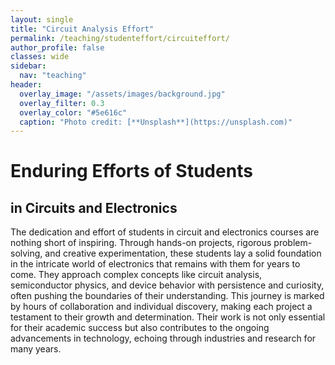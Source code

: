 ```yaml
---
layout: single
title: "Circuit Analysis Effort"
permalink: /teaching/studenteffort/circuiteffort/
author_profile: false
classes: wide
sidebar:
  nav: "teaching"
header:
  overlay_image: "/assets/images/background.jpg"
  overlay_filter: 0.3
  overlay_color: "#5e616c"
  caption: "Photo credit: [**Unsplash**](https://unsplash.com)"
---
```


# Enduring Efforts of Students
## in Circuits and Electronics
The dedication and effort of students in circuit and electronics courses are nothing short of inspiring. Through hands-on projects, rigorous problem-solving, and creative experimentation, these students lay a solid foundation in the intricate world of electronics that remains with them for years to come. They approach complex concepts like circuit analysis, semiconductor physics, and device behavior with persistence and curiosity, often pushing the boundaries of their understanding. This journey is marked by hours of collaboration and individual discovery, making each project a testament to their growth and determination. Their work is not only essential for their academic success but also contributes to the ongoing advancements in technology, echoing through industries and research for many years.